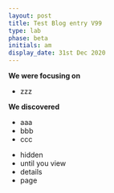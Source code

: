 ```yaml
---
layout: post
title: Test Blog entry V99
type: lab
phase: beta
initials: am
display_date: 31st Dec 2020
---
```


**We were focusing on**
- zzz



**We discovered**

- aaa
- bbb
- ccc

<!--more-->

- hidden
- until you view
- details
- page
